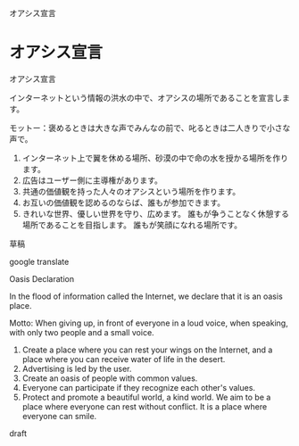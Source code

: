 オアシス宣言

# オアシス宣言

オアシス宣言

インターネットという情報の洪水の中で、オアシスの場所であることを宣言します。

モットー：褒めるときは大きな声でみんなの前で、叱るときは二人きりで小さな声で。

1. インターネット上で翼を休める場所、砂漠の中で命の水を授かる場所を作ります。
2. 広告はユーザー側に主導権があります。
3. 共通の価値観を持った人々のオアシスという場所を作ります。
4. お互いの価値観を認めるのならば、誰もが参加できます。
5. きれいな世界、優しい世界を守り、広めます。
誰もが争うことなく休憩する場所であることを目指します。
誰もが笑顔になれる場所です。

草稿

google translate

Oasis Declaration

In the flood of information called the Internet, we declare that it is an oasis place.

Motto: When giving up, in front of everyone in a loud voice, when speaking, with only two people and a small voice.

1. Create a place where you can rest your wings on the Internet, and a place where you can receive water of life in the desert.
2. Advertising is led by the user.
3. Create an oasis of people with common values.
4. Everyone can participate if they recognize each other's values.
5. Protect and promote a beautiful world, a kind world.
We aim to be a place where everyone can rest without conflict.
It is a place where everyone can smile.

draft
